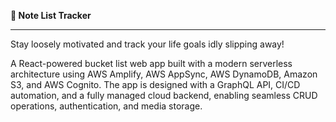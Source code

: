 <p align="left"><b>🎯 Note List Tracker </b></p>
<hr>

Stay loosely motivated and track your life goals idly slipping away!

A React-powered bucket list web app built with a modern serverless architecture using AWS Amplify, AWS AppSync, AWS DynamoDB, Amazon S3, and AWS Cognito. The app is designed with a GraphQL API, CI/CD automation, and a fully managed cloud backend, enabling seamless CRUD operations, authentication, and media storage.
